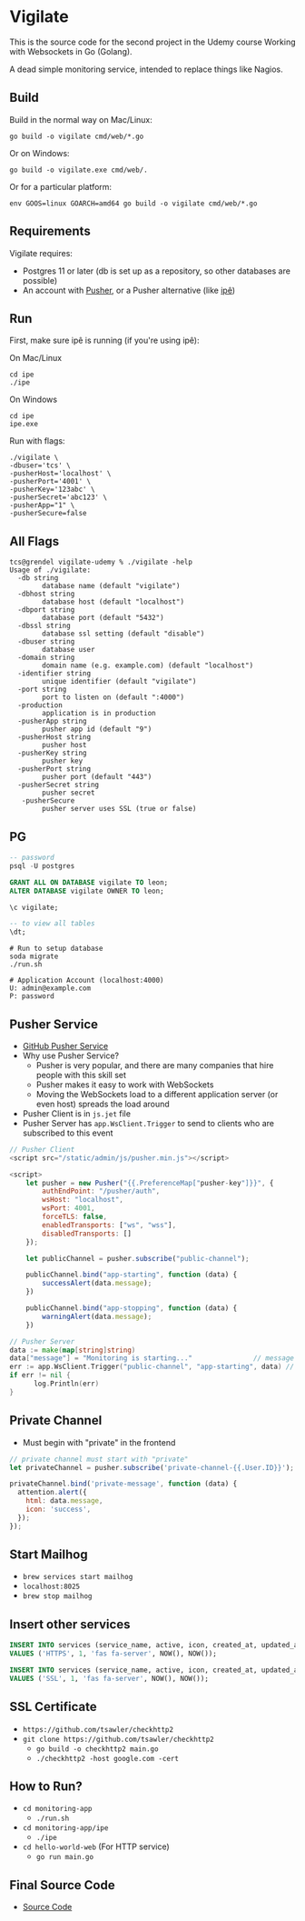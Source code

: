 # Vigilate

This is the source code for the second project in the Udemy course Working with Websockets in Go (Golang).

A dead simple monitoring service, intended to replace things like Nagios.

## Build

Build in the normal way on Mac/Linux:

```
go build -o vigilate cmd/web/*.go
```

Or on Windows:

```
go build -o vigilate.exe cmd/web/.
```

Or for a particular platform:

```
env GOOS=linux GOARCH=amd64 go build -o vigilate cmd/web/*.go
```

## Requirements

Vigilate requires:

- Postgres 11 or later (db is set up as a repository, so other databases are possible)
- An account with [Pusher](https://pusher.com/), or a Pusher alternative
  (like [ipê](https://github.com/dimiro1/ipe))

## Run

First, make sure ipê is running (if you're using ipê):

On Mac/Linux

```
cd ipe
./ipe
```

On Windows

```
cd ipe
ipe.exe
```

Run with flags:

```
./vigilate \
-dbuser='tcs' \
-pusherHost='localhost' \
-pusherPort='4001' \
-pusherKey='123abc' \
-pusherSecret='abc123' \
-pusherApp="1" \
-pusherSecure=false
```

## All Flags

```
tcs@grendel vigilate-udemy % ./vigilate -help
Usage of ./vigilate:
  -db string
        database name (default "vigilate")
  -dbhost string
        database host (default "localhost")
  -dbport string
        database port (default "5432")
  -dbssl string
        database ssl setting (default "disable")
  -dbuser string
        database user
  -domain string
        domain name (e.g. example.com) (default "localhost")
  -identifier string
        unique identifier (default "vigilate")
  -port string
        port to listen on (default ":4000")
  -production
        application is in production
  -pusherApp string
        pusher app id (default "9")
  -pusherHost string
        pusher host
  -pusherKey string
        pusher key
  -pusherPort string
        pusher port (default "443")
  -pusherSecret string
        pusher secret
   -pusherSecure
        pusher server uses SSL (true or false)
```

## PG

```sql
-- password
psql -U postgres

GRANT ALL ON DATABASE vigilate TO leon;
ALTER DATABASE vigilate OWNER TO leon;

\c vigilate;

-- to view all tables
\dt;
```

```
# Run to setup database
soda migrate
./run.sh

# Application Account (localhost:4000)
U: admin@example.com
P: password
```

## Pusher Service

- [GitHub Pusher Service](https://github.com/dimiro1/ipe)
- Why use Pusher Service?
  - Pusher is very popular, and there are many companies that hire people with this skill set
  - Pusher makes it easy to work with WebSockets
  - Moving the WebSockets load to a different application server (or even host) spreads the load around
- Pusher Client is in `js.jet` file
- Pusher Server has `app.WsClient.Trigger` to send to clients who are subscribed to this event

```js
// Pusher Client
<script src="/static/admin/js/pusher.min.js"></script>

<script>
    let pusher = new Pusher("{{.PreferenceMap["pusher-key"]}}", {
        authEndPoint: "/pusher/auth",
        wsHost: "localhost",
        wsPort: 4001,
        forceTLS: false,
        enabledTransports: ["ws", "wss"],
        disabledTransports: []
    });

    let publicChannel = pusher.subscribe("public-channel");

    publicChannel.bind("app-starting", function (data) {
        successAlert(data.message);
    })

    publicChannel.bind("app-stopping", function (data) {
        warningAlert(data.message);
    })
```

```go
// Pusher Server
data := make(map[string]string)
data["message"] = "Monitoring is starting..."               // message pushed to all clients
err := app.WsClient.Trigger("public-channel", "app-starting", data) // push to all clients in public channel
if err != nil {
      log.Println(err)
}
```

## Private Channel

- Must begin with "private" in the frontend

```js
// private channel must start with "private"
let privateChannel = pusher.subscribe('private-channel-{{.User.ID}}');

privateChannel.bind('private-message', function (data) {
  attention.alert({
    html: data.message,
    icon: 'success',
  });
});
```

## Start Mailhog

- `brew services start mailhog`
- `localhost:8025`
- `brew stop mailhog`

## Insert other services

```sql
INSERT INTO services (service_name, active, icon, created_at, updated_at)
VALUES ('HTTPS', 1, 'fas fa-server', NOW(), NOW());

INSERT INTO services (service_name, active, icon, created_at, updated_at)
VALUES ('SSL', 1, 'fas fa-server', NOW(), NOW());
```

## SSL Certificate

- `https://github.com/tsawler/checkhttp2`
- `git clone https://github.com/tsawler/checkhttp2`
  - `go build -o checkhttp2 main.go`
  - `./checkhttp2 -host google.com -cert`

## How to Run?

- `cd monitoring-app`
  - `./run.sh`
- `cd monitoring-app/ipe`
  - `./ipe`
- `cd hello-world-web` (For HTTP service)
  - `go run main.go`

## Final Source Code

- [Source Code](https://github.com/tsawler/vigilate/releases/tag/v59)
